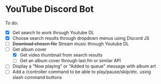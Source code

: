 # YouTube Discord Bot

To do:

- [x] Get search to work through Youtube DL
- [x] Choose search results through dropdown menus using Discord JS
- [ ] ~~Download chosen file~~ Stream music through Youtube DL
- [ ] Get album cover
    - [x] Get video thumbnail from search results
    - [ ] Get an album cover through last.fm or similar API
- [ ] Display a "Now playing" or "Added to queue" message with album art
- [ ] Add a /controller command to be able to play/pause/skip/etc. using slash command buttons
